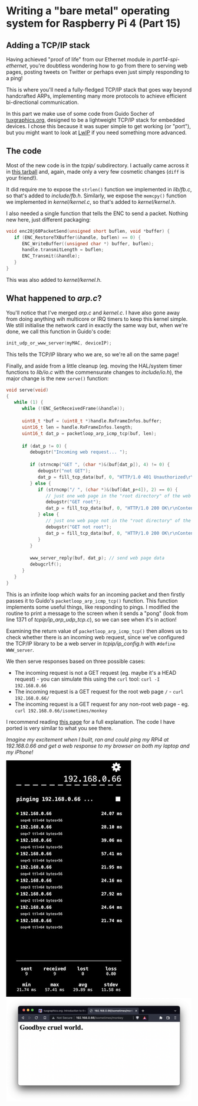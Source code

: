 Writing a "bare metal" operating system for Raspberry Pi 4 (Part 15)
====================================================================

Adding a TCP/IP stack
---------------------
Having achieved "proof of life" from our Ethernet module in _part14-spi-ethernet_, you're doubtless wondering how to go from there to serving web pages, posting tweets on Twitter or perhaps even just simply responding to a ping!

This is where you'll need a fully-fledged TCP/IP stack that goes way beyond handcrafted ARPs, implementing many more protocols to achieve efficient bi-directional communication.

In this part we make use of some code from Guido Socher of [tuxgraphics.org](http://tuxgraphics.org/), designed to be a lightweight TCP/IP stack for embedded devices. I chose this because it was super simple to get working (or "port"), but you might want to look at [LwIP](https://en.wikipedia.org/wiki/LwIP) if you need something more advanced.

The code
--------
Most of the new code is in the _tcpip/_ subdirectory. I actually came across it in [this tarball](http://tuxgraphics.org/common/src2/article09051/eth_tcp_client_server-dhcp-5.10.tar.gz) and, again, made only a very few cosmetic changes (`diff` is your friend!).

It did require me to expose the `strlen()` function we implemented in _lib/fb.c_, so that's added to _include/fb.h_. Similarly, we expose the `memcpy()` function we implemented in _kernel/kernel.c_, so that's added to _kernel/kernel.h_.

I also needed a single function that tells the ENC to send a packet. Nothing new here, just different packaging:

```c
void enc28j60PacketSend(unsigned short buflen, void *buffer) {
   if (ENC_RestoreTXBuffer(&handle, buflen) == 0) {
      ENC_WriteBuffer((unsigned char *) buffer, buflen);
      handle.transmitLength = buflen;
      ENC_Transmit(&handle);
   }
}
```

This was also added to _kernel/kernel.h_.

What happened to _arp.c_?
-------------------------
You'll notice that I've merged _arp.c_ and _kernel.c_. I have also gone away from doing anything wih multicore or IRQ timers to keep this kernel simple. We still initialise the network card in exactly the same way but, when we're done, we call this function in Guido's code:

```c
init_udp_or_www_server(myMAC, deviceIP);
```

This tells the TCP/IP library who we are, so we're all on the same page!

Finally, and aside from a little cleanup (eg. moving the HAL/system timer functions to _lib/io.c_ with the commensurate changes to _include/io.h_), the major change is the new `serve()` function:

```c
void serve(void)
{
   while (1) {
      while (!ENC_GetReceivedFrame(&handle));

      uint8_t *buf = (uint8_t *)handle.RxFrameInfos.buffer;
      uint16_t len = handle.RxFrameInfos.length;
      uint16_t dat_p = packetloop_arp_icmp_tcp(buf, len);

      if (dat_p != 0) {
         debugstr("Incoming web request... ");

         if (strncmp("GET ", (char *)&(buf[dat_p]), 4) != 0) {
            debugstr("not GET");
            dat_p = fill_tcp_data(buf, 0, "HTTP/1.0 401 Unauthorized\r\nContent-Type: text/html\r\n\r\n<h1>ERROR</h1>");
         } else {
            if (strncmp("/ ", (char *)&(buf[dat_p+4]), 2) == 0) {
               // just one web page in the "root directory" of the web server
               debugstr("GET root");
               dat_p = fill_tcp_data(buf, 0, "HTTP/1.0 200 OK\r\nContent-Type: text/html\r\n\r\n<h1>Hello world!</h1>");
            } else {
               // just one web page not in the "root directory" of the web server
               debugstr("GET not root");
               dat_p = fill_tcp_data(buf, 0, "HTTP/1.0 200 OK\r\nContent-Type: text/html\r\n\r\n<h1>Goodbye cruel world.</h1>");
            }
         }

         www_server_reply(buf, dat_p); // send web page data
         debugcrlf();
      }
   }
}
```

This is an infinite loop which waits for an incoming packet and then firstly passes it to Guido's `packetloop_arp_icmp_tcp()` function. This function implements some useful things, like responding to pings. I modified the routine to print a message to the screen when it sends a "pong" (look from line 1371 of _tcpip/ip_arp_udp_tcp.c_), so we can see when it's in action!

Examining the return value of `packetloop_arp_icmp_tcp()` then allows us to check whether there is an incoming web request, since we've configured the TCP/IP library to be a web server in _tcpip/ip_config.h_ with `#define WWW_server`.

We then serve responses based on three possible cases:

 * The incoming request is not a GET request (eg. maybe it's a HEAD request) - you can simulate this using the `curl` tool: `curl -I 192.168.0.66`
 * The incoming request is a GET request for the root web page `/` - `curl 192.168.0.66/`
 * The incoming request is a GET request for any non-root web page - eg. `curl 192.168.0.66/isometimes/monkey`

I recommend reading [this page](http://tuxgraphics.org/electronics/200905/embedded-tcp-ip-stack.shtml) for a full explanation. The code I have ported is very similar to what you see there.

_Imagine my excitement when I built, ran and could ping my RPi4 at 192.168.0.66 and get a web response to my browser on both my laptop and my iPhone!_

![Pinging from my iPhone](images/15-tcpip-webserver-pinging.jpg)
![Browsing from my laptop](images/15-tcpip-webserver-browser.png)
